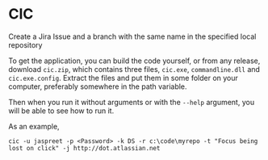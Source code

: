 # CIC
Create a Jira Issue and a branch with the same name in the specified local repository

To get the application, you can build the code yourself, or from any release, download `cic.zip`, which contains three files, `cic.exe`, `commandline.dll` and `cic.exe.config`. Extract the files and put them in some folder on your computer, preferably somewhere in the path variable.

Then when you run it without arguments or with the `--help` argument, you will be able to see how to run it. 

As an example, 

    cic -u jaspreet -p <Password> -k DS -r c:\code\myrepo -t "Focus being lost on click" -j http://dot.atlassian.net
